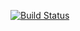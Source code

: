 [![Build Status](https://travis-ci.org/Seterator/seterator.ru.svg?branch=master)](https://travis-ci.org/Seterator/seterator.ru)
